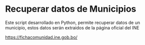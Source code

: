 # Recuperar datos de Municipios

Este script desarrollado en Python, permite recuperar datos de un municipio, estos datos serán extraidos de la página oficial del INE

https://fichacomunidad.ine.gob.bo/